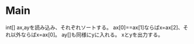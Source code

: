 # Main
int[] ax,ayを読み込み、それぞれソートする。
ax[0]==ax[1]ならばx=ax[2]、それ以外ならばx=ax[0]。
ay\[\]も同様にyに入れる。
xとyを出力する。
